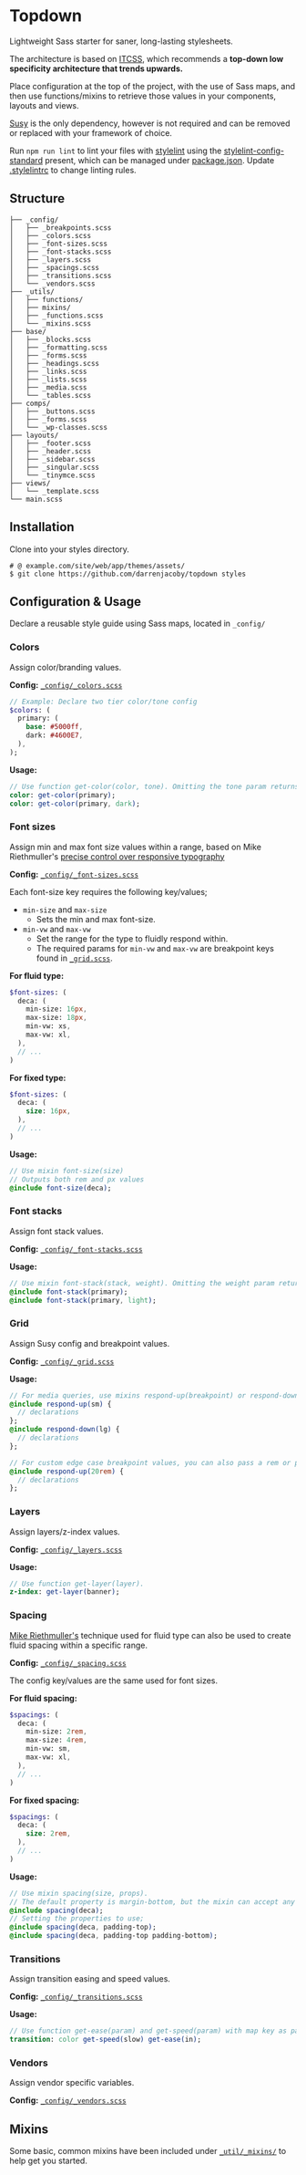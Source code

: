 # Topdown

Lightweight Sass starter for saner, long-lasting stylesheets.

The architecture is based on [ITCSS](http://itcss.io/), which recommends a **top-down low specificity architecture that trends upwards.**

Place configuration at the top of the project, with the use of Sass maps, and then use functions/mixins to retrieve those values in your components, layouts and views.

[Susy](http://susy.oddbird.net/) is the only dependency, however is not required and can be removed or replaced with your framework of choice.

Run `npm run lint` to lint your files with [stylelint](http://stylelint.io/) using the [stylelint-config-standard](https://github.com/stylelint/stylelint-config-standard) present, which can be managed under [package.json](package.json).  Update [.stylelintrc](.stylelintrc) to change linting rules.

## Structure

```shell
├── _config/
│   ├── _breakpoints.scss
│   ├── _colors.scss
│   ├── _font-sizes.scss
│   ├── _font-stacks.scss
│   ├── _layers.scss
│   ├── _spacings.scss
│   ├── _transitions.scss
│   └── _vendors.scss
├── _utils/
│   ├── functions/
│   ├── mixins/
│   ├── _functions.scss
│   └── _mixins.scss
├── base/
│   ├── _blocks.scss
│   ├── _formatting.scss
│   ├── _forms.scss
│   ├── _headings.scss
│   ├── _links.scss
│   ├── _lists.scss
│   ├── _media.scss
│   └── _tables.scss
├── comps/
│   ├── _buttons.scss
│   ├── _forms.scss
│   └── _wp-classes.scss
├── layouts/
│   ├── _footer.scss
│   ├── _header.scss
│   ├── _sidebar.scss
│   ├── _singular.scss
│   └── _tinymce.scss
├── views/
│   └── _template.scss
└── main.scss
```

## Installation

Clone into your styles directory.

```shell
# @ example.com/site/web/app/themes/assets/
$ git clone https://github.com/darrenjacoby/topdown styles
```

## Configuration & Usage

Declare a reusable style guide using Sass maps, located in `_config/`

### Colors

Assign color/branding values.

**Config:** [`_config/_colors.scss`](_config/_colors.scss)

```sass
// Example: Declare two tier color/tone config
$colors: (
  primary: (
    base: #5000ff,
    dark: #4600E7,
  ),
);
```

**Usage:**
```sass
// Use function get-color(color, tone). Omitting the tone param returns the base key.
color: get-color(primary);
color: get-color(primary, dark);
```

### Font sizes

Assign min and max font size values within a range, based on Mike Riethmuller's [precise control over responsive typography](https://madebymike.com.au/writing/precise-control-responsive-typography/)

**Config:** [`_config/_font-sizes.scss`](_config/_font-sizes.scss)

Each font-size key requires the following key/values;
* `min-size` and `max-size`
  * Sets the min and max font-size.
* `min-vw` and `max-vw`
  * Set the range for the type to fluidly respond within.
  * The required params for `min-vw` and `max-vw` are breakpoint keys found in [`_grid.scss`](_config/_grid.scss).

**For fluid type:**
```sass
$font-sizes: (
  deca: (
    min-size: 16px,
    max-size: 18px,
    min-vw: xs,
    max-vw: xl,
  ),
  // ...
)
```

**For fixed type:**
```sass
$font-sizes: (
  deca: (
    size: 16px,
  ),
  // ...
)
```

**Usage:**
```sass
// Use mixin font-size(size)
// Outputs both rem and px values
@include font-size(deca);
```

### Font stacks

Assign font stack values.

**Config:** [`_config/_font-stacks.scss`](_config/_font-stacks.scss)

**Usage:**
```sass
// Use mixin font-stack(stack, weight). Omitting the weight param returns the base key.
@include font-stack(primary);
@include font-stack(primary, light);
```

### Grid

Assign Susy config and breakpoint values.

**Config:** [`_config/_grid.scss`](_config/_grid.scss)

**Usage:**
```sass
// For media queries, use mixins respond-up(breakpoint) or respond-down(breakpoint).
@include respond-up(sm) {
  // declarations
};
@include respond-down(lg) {
  // declarations
};

// For custom edge case breakpoint values, you can also pass a rem or px value to the mixin.
@include respond-up(20rem) {
  // declarations
};
```

### Layers

Assign layers/z-index values.

**Config:** [`_config/_layers.scss`](_config/_layers.scss)

**Usage:**
```sass
// Use function get-layer(layer).
z-index: get-layer(banner);
```

### Spacing

[Mike Riethmuller's](https://madebymike.com.au/writing/precise-control-responsive-typography/) technique used for fluid type can also be used to create fluid spacing within a specific range.

**Config:** [`_config/_spacing.scss`](_config/_spacing.scss)

The config key/values are the same used for font sizes.

**For fluid spacing:**
```sass
$spacings: (
  deca: (
    min-size: 2rem,
    max-size: 4rem,
    min-vw: sm,
    max-vw: xl,
  ),
  // ...
)
```

**For fixed spacing:**
```sass
$spacings: (
  deca: (
    size: 2rem,
  ),
  // ...
)
```

**Usage:**
```sass
// Use mixin spacing(size, props).
// The default property is margin-bottom, but the mixin can accept any sizing type property/properties.
@include spacing(deca);
// Setting the properties to use;
@include spacing(deca, padding-top);
@include spacing(deca, padding-top padding-bottom);
```

### Transitions

Assign transition easing and speed values.

**Config:** [`_config/_transitions.scss`](_config/_transitions.scss)

**Usage:**
```sass
// Use function get-ease(param) and get-speed(param) with map key as param
transition: color get-speed(slow) get-ease(in);
```

### Vendors

Assign vendor specific variables.

**Config:** [`_config/_vendors.scss`](_config/_vendors.scss)

## Mixins

Some basic, common mixins have been included under [`_util/_mixins/`](_util/_mixins/) to help get you started.
